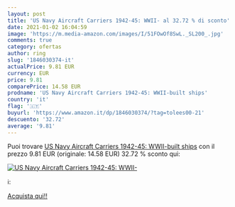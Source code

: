 ```yaml
---
layout: post
title: 'US Navy Aircraft Carriers 1942-45: WWII- al 32.72 % di sconto'
date: 2021-01-02 16:04:59
image: 'https://m.media-amazon.com/images/I/51FOwOf8SwL._SL200_.jpg'
comments: true
category: ofertas
author: ring
slug: '1846030374-it'
actualPrice: 9.81 EUR
currency: EUR
price: 9.81
comparePrice: 14.58 EUR
prodname: 'US Navy Aircraft Carriers 1942-45: WWII-built ships'
country: 'it'
flag: '🇮🇹'
buyurl: 'https://www.amazon.it/dp/1846030374/?tag=tolees00-21'
descuento: '32.72'
average: '9.81'
---
```


Puoi trovare [US Navy Aircraft Carriers 1942-45: WWII-built ships](https://www.amazon.it/dp/1846030374/?tag=tolees00-21) con il prezzo 9.81 EUR (originale: 14.58 EUR) 32.72 % sconto qui:

[![US Navy Aircraft Carriers 1942-45: WWII-](https://m.media-amazon.com/images/I/51FOwOf8SwL._SL200_.jpg)](https://www.amazon.it/dp/1846030374/?tag=tolees00-21)

ℹ️:


[Acquista qui!!](https://www.amazon.it/dp/1846030374/?tag=tolees00-21)
